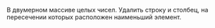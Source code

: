 В двумерном массиве целых чисел. Удалить строку и столбец, на пересечении которых расположен наименьший элемент.
